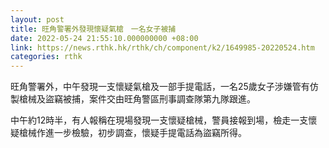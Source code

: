 ```yaml
---
layout: post
title: 旺角警署外發現懷疑氣槍　一名女子被捕
date: 2022-05-24 21:55:10.000000000 +08:00
link: https://news.rthk.hk/rthk/ch/component/k2/1649985-20220524.htm
categories: rthk
---
```


旺角警署外，中午發現一支懷疑氣槍及一部手提電話，一名25歲女子涉嫌管有仿製槍械及盜竊被捕，案件交由旺角警區刑事調查隊第九隊跟進。

中午約12時半，有人報稱在現場發現一支懷疑槍械，警員接報到場，檢走一支懷疑槍械作進一步檢驗，初步調查，懷疑手提電話為盜竊所得。
